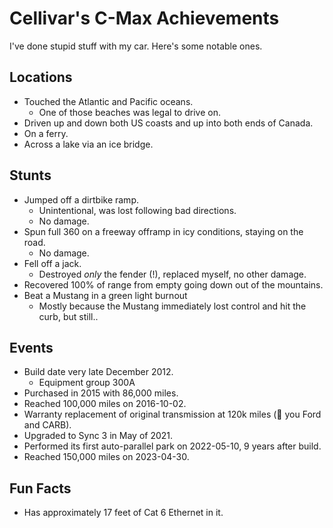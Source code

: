 # Cellivar's C-Max Achievements

I've done stupid stuff with my car. Here's some notable ones.

## Locations

* Touched the Atlantic and Pacific oceans.
    * One of those beaches was legal to drive on.
* Driven up and down both US coasts and up into both ends of Canada.
* On a ferry.
* Across a lake via an ice bridge.

## Stunts

* Jumped off a dirtbike ramp.
    * Unintentional, was lost following bad directions.
    * No damage.
* Spun full 360 on a freeway offramp in icy conditions, staying on the road.
    * No damage.
* Fell off a jack.
    * Destroyed _only_ the fender (!), replaced myself, no other damage.
* Recovered 100% of range from empty going down out of the mountains.
* Beat a Mustang in a green light burnout
    * Mostly because the Mustang immediately lost control and hit the curb, but still..

## Events

* Build date very late December 2012.
    * Equipment group 300A
* Purchased in 2015 with 86,000 miles.
* Reached 100,000 miles on 2016-10-02.
* Warranty replacement of original transmission at 120k miles (💞 you Ford and CARB).
* Upgraded to Sync 3 in May of 2021.
* Performed its first auto-parallel park on 2022-05-10, 9 years after build.
* Reached 150,000 miles on 2023-04-30.

## Fun Facts

* Has approximately 17 feet of Cat 6 Ethernet in it.

